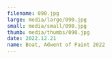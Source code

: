```yaml
---
filename: 090.jpg
large: media/large/090.jpg
small: media/small/090.jpg
thumb: media/thumbs/090.jpg
date: 2022.12.21
name: Boat, Adwent of Paint 2022
---
```


